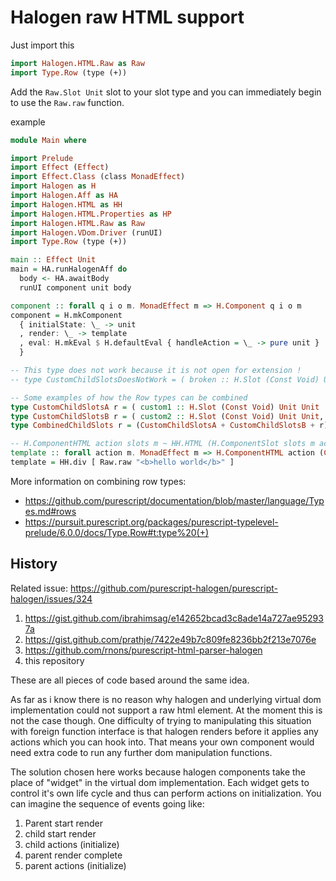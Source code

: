 # Halogen raw HTML support

Just import this
```purescript
import Halogen.HTML.Raw as Raw
import Type.Row (type (+))
```

Add the `Raw.Slot Unit` slot to your slot type and you can immediately begin to use the `Raw.raw` function.

example
```purescript
module Main where

import Prelude
import Effect (Effect)
import Effect.Class (class MonadEffect)
import Halogen as H
import Halogen.Aff as HA
import Halogen.HTML as HH
import Halogen.HTML.Properties as HP
import Halogen.HTML.Raw as Raw
import Halogen.VDom.Driver (runUI)
import Type.Row (type (+))

main :: Effect Unit
main = HA.runHalogenAff do
  body <- HA.awaitBody
  runUI component unit body

component :: forall q i o m. MonadEffect m => H.Component q i o m
component = H.mkComponent
  { initialState: \_ -> unit
  , render: \_ -> template
  , eval: H.mkEval $ H.defaultEval { handleAction = \_ -> pure unit }
  }

-- This type does not work because it is not open for extension !
-- type CustomChildSlotsDoesNotWork = ( broken :: H.Slot (Const Void) Unit Unit )

-- Some examples of how the Row types can be combined
type CustomChildSlotsA r = ( custom1 :: H.Slot (Const Void) Unit Unit | r )
type CustomChildSlotsB r = ( custom2 :: H.Slot (Const Void) Unit Unit, custom3 :: H.Slot (Const Void) Unit Unit | r )
type CombinedChildSlots r = (CustomChildSlotsA + CustomChildSlotsB + r)

-- H.ComponentHTML action slots m ~ HH.HTML (H.ComponentSlot slots m action) action
template :: forall action m. MonadEffect m => H.ComponentHTML action (CustomChildSlotsA + CustomChildSlotsB + Raw.Slot Unit + ()) m
template = HH.div [ Raw.raw "<b>hello world</b>" ]
```

More information on combining row types:
* https://github.com/purescript/documentation/blob/master/language/Types.md#rows
* https://pursuit.purescript.org/packages/purescript-typelevel-prelude/6.0.0/docs/Type.Row#t:type%20(+)

## History
Related issue: https://github.com/purescript-halogen/purescript-halogen/issues/324

1. https://gist.github.com/ibrahimsag/e142652bcad3c8ade14a727ae952937a
2. https://gist.github.com/prathje/7422e49b7c809fe8236bb2f213e7076e
3. https://github.com/rnons/purescript-html-parser-halogen
4. this repository

These are all pieces of code based around the same idea.

As far as i know there is no reason why halogen and underlying virtual dom implementation could not support a raw html element. At the moment this is not the case though. One difficulty of trying to manipulating this situation with foreign function interface is that halogen renders before it applies any actions which you can hook into. That means your own component would need extra code to run any further dom manipulation functions.

The solution chosen here works because halogen components take the place of "widget" in the virtual dom implementation. Each widget gets to control it's own life cycle and thus can perform actions on initialization. You can imagine the sequence of events going like:

1. Parent start render
2. child start render
3. child actions (initialize)
4. parent render complete
5. parent actions (initialize)

